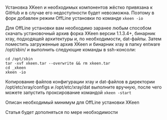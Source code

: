 Установка XKeen и необходимых компонентов жёстко привязана к GitHub и в случае его недоступности будет невозможна. Поэтому в форк добавлен режим OffLine установки по команде `xkeen -io`

Для OffLine установки вам необходимо заранее любым способом скачать установочный архив форка XKeen версии 1.1.3.4+, бинарник xray, подходящей архитектуры и, по необходимости, dat-файлы. Затем поместить загруженные архив XKeen и бинарник xray в папку entware /opt/sbin/ и выполнить следующие команды в ssh-консоли:

```
cd /opt/sbin
tar -xvf xkeen.tar --overwrite && rm xkeen.tar
cd _xkeen
xkeen -io
```

Копирование файлов конфигурации xray и dat-файлов в директории /opt/etc/xray/configs и /opt/etc/xray/dat выполните вручную, после чего можете запустить проксирование командой `xkeen -start`

Описан необходимый минимум для OffLine установки XKeen

Статья будет дополняться по мере необходимости
